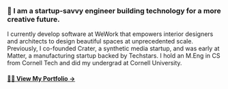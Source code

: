 ### 🎈 I am a startup-savvy engineer building technology for a more creative future. 

I currently develop software at WeWork that empowers interior designers and architects to design beautiful spaces at unprecedented scale. Previously, I co-founded Crater, a synthetic media startup, and was early at Matter, a manufacturing startup backed by Techstars. I hold an M.Eng in CS from Cornell Tech and did my undergrad at Cornell University.

#### [👨‍🚀 View My Portfolio →](https://arpitsheth.com)

<!--
**shetharp/shetharp** is a ✨ _special_ ✨ repository because its `README.md` (this file) appears on your GitHub profile.

Here are some ideas to get you started:

- 🔭 I’m currently working on ...
- 🌱 I’m currently learning ...
- 👯 I’m looking to collaborate on ...
- 🤔 I’m looking for help with ...
- 💬 Ask me about ...
- 📫 How to reach me: ...
- 😄 Pronouns: ...
- ⚡ Fun fact: ...
-->
